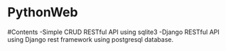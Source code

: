 # PythonWeb
#Contents
-Simple CRUD RESTful API using sqlite3
-Django RESTful API using Django rest framework using postgresql database.
